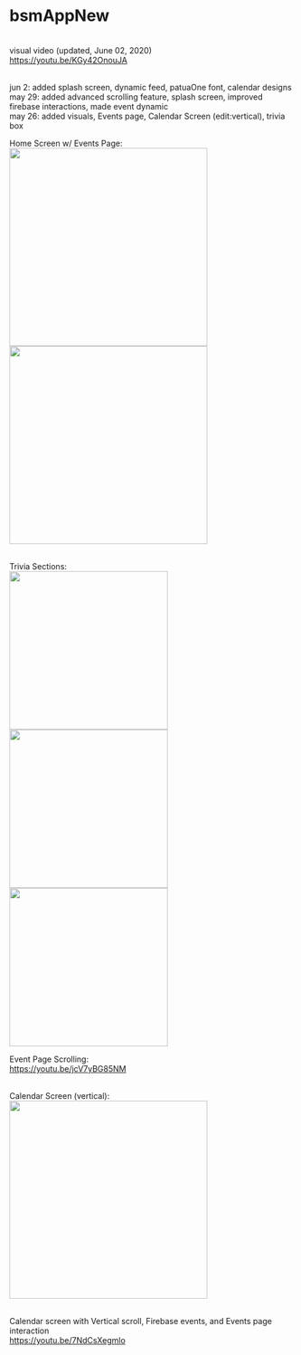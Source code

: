 # bsmAppNew

<br> visual video (updated, June 02, 2020)
<br>https://youtu.be/KGy42OnouJA

<br>jun 2:  added splash screen, dynamic feed, patuaOne font, calendar designs 
<br>may 29: added advanced scrolling feature, splash screen, improved firebase interactions, made event dynamic
<br>may 26: added visuals, Events page, Calendar Screen (edit:vertical), trivia box
  
Home Screen w/ Events Page:<br>
<img src = "assets/Visuals/Feed.jpeg" width = "350"> <img src = "assets/Visuals/EventPage.jpeg" width = "350">

<br>Trivia Sections:
<br><img src = "assets/Visuals/TriviaInFeed.PNG" width = "280"><img src = "assets/Visuals/TriviaPage.PNG" width = "280"> <img src = "assets/Visuals/TriviaChoice.PNG" width = "280">




Event Page Scrolling:
<br>https://youtu.be/jcV7yBG85NM

<br>Calendar Screen (vertical):
<br><img src = "assets/Visuals/CalendarVertical.PNG" width = "350">
  
<br>Calendar screen with Vertical scroll, Firebase events, and Events page interaction
<br>https://youtu.be/7NdCsXegmlo

